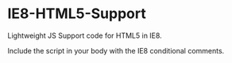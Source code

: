 IE8-HTML5-Support
=================

Lightweight JS Support code for HTML5 in IE8.

Include the script in your body with the IE8 conditional comments.
